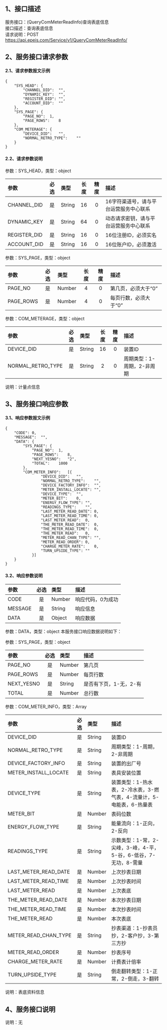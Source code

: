 ## 1、接口描述  
服务接口：(QueryComMeterReadInfo)查询表底信息  
接口描述：查询表底信息  
请求说明：POST https://api.epeis.com/Service/v1/QueryComMeterReadInfo/  
  
## 2、服务接口请求参数  
#### 2.1、请求参数报文示例  
~~~  
{
	"SYS_HEAD":	{
		"CHANNEL_DID":	"",
		"DYNAMIC_KEY":	"",
		"REGISTER_DID":	"",
		"ACCOUNT_DID":	""
	},
	"SYS_PAGE":	{
		"PAGE_NO":	1,
		"PAGE_ROWS":	8
	},
	"COM_METERAGE":	{
		"DEVICE_DID":	"",
		"NORMAL_RETRO_TYPE":	""
	}
}  
~~~  
#### 2.2、请求参数说明  
参数：SYS_HEAD，类型：object  
  
| 参数 | 必选 | 类型 | 长度 | 精度 | 描述 |  
| :----------------- | :----: | :-------- | :----: | :----: | :---------------- |  
| CHANNEL_DID | 是 | String | 16 | 0 | 16字符渠道号，请与平台运营服务中心联系 |  
| DYNAMIC_KEY | 是 | String | 64 | 0 | 动态请求密钥，请与平台运营服务中心联系 |  
| REGISTER_DID      |  是  | String   | 16 | 0 | 16位注册ID，必须实名 |  
| ACCOUNT_DID       |  是  | String   | 16 | 0 | 16位账户ID，必须激活 |  
  
参数：SYS_PAGE，类型：object  
  
| 参数 | 必选 | 类型 | 长度 | 精度 | 描述 |  
| :----------------- | :----: | :-------- | :----: | :----: | :---------------- |  
| PAGE_NO       |  是  | Number   | 4 | 0 | 第几页，必须大于“0” |  
| PAGE_ROWS     |  是  | Number   | 4 | 0 | 每页行数，必须大于“0” |  
  
参数：COM_METERAGE，类型：object  
  
| 参数              | 必选 | 类型     | 长度 | 精度 | 描述             |  
| :----------------- | :----: | :-------- | :----: | :----: | :---------------- |  
| DEVICE_DID |  是  | String   | 16 | 0 | 装置ID |  
| NORMAL_RETRO_TYPE |  是  | String   | 2 | 0 | 周期类型：1-周期，2-非周期 |  
  
说明：计量点信息  
  
## 3、服务接口响应参数  
#### 3.1、响应参数报文示例  
~~~  
{
	"CODE":	0,
	"MESSAGE":	"",
	"DATA":	{
		"SYS_PAGE":	{
			"PAGE_NO":	1,
			"PAGE_ROWS":	8,
			"NEXT_YESNO":	"2",
			"TOTAL":	1000
		},
		"COM_METER_INFO":	[{
				"DEVICE_DID":	"",
				"NORMAL_RETRO_TYPE":	"",
				"DEVICE_FACTORY_INFO":	"",
				"METER_INSTALL_LOCATE":	"",
				"DEVICE_TYPE":	"",
				"METER_BIT":	0,
				"ENERGY_FLOW_TYPE":	"",
				"READINGS_TYPE":	"",
				"LAST_METER_READ_DATE":	0,
				"LAST_METER_READ_TIME":	0,
				"LAST_METER_READ":	0,
				"THE_METER_READ_DATE":	0,
				"THE_METER_READ_TIME":	0,
				"THE_METER_READ":	0,
				"METER_READ_CHAN_TYPE":	"",
				"METER_READ_ORDER":	0,
				"CHARGE_METER_RATE":	0,
				"TURN_UPSIDE_TYPE":	""
			}]
	}
}  
~~~  
#### 3.2、响应参数说明  
  
| 参数              | 必选 | 类型     | 描述             |  
| :----------------- | :----: | :-------- | :---------------- |  
| CODE | 是 | Number | 响应代码，0为成功 |  
| MESSAGE | 是 | String | 响应信息 |  
| DATA | 是 | Object | 响应数据 |  
  
参数：DATA，类型：object 本服务接口响应数据说明如下：  
  
参数：SYS_PAGE，类型：object  
  
| 参数              | 必选 | 类型     | 描述             |  
| :----------------- | :----: | :-------- | :---------------- |  
| PAGE_NO       |  是  | Number   | 第几页 |  
| PAGE_ROWS     |  是  | Number   | 每页行数 |  
| NEXT_YESNO    |  是  | String   | 是否有下页，1-无，2-有 |  
| TOTAL         |  是  | Number   | 总行数 |  
  
参数：COM_METER_INFO，类型：Array  
  

| 参数              | 必选 | 类型     | 描述             |  
| :----------------- | :----: | :-------- | :---------------- |  
| DEVICE_DID |  是  | String   | 装置ID |  
| NORMAL_RETRO_TYPE |  是  | String   | 周期类型：1-周期，2-非周期 |  
| DEVICE_FACTORY_INFO |  是  | String   | 装置的出厂号 |  
| METER_INSTALL_LOCATE |  是  | String   | 表具安装位置 |  
| DEVICE_TYPE |  是  | String   | 装置类型：1-热水表，2-冷水表，3-燃气表，4-流量计，5-电能表，6-热量表 |  
| METER_BIT |  是  | Number   | 表码位数 |  
| ENERGY_FLOW_TYPE |  是  | String   | 能量流向：1-正向，2-反向 |  
| READINGS_TYPE |  是  | String   | 示数类型：1-常，2-尖峰，3-峰，4-平，5-谷，6-低谷，7-无功，8-需量 |  
| LAST_METER_READ_DATE |  是  | Number   | 上次抄表日期 |  
| LAST_METER_READ_TIME |  是  | Number   | 上次抄表时间 |  
| LAST_METER_READ |  是  | Number   | 上次表底 |  
| THE_METER_READ_DATE |  是  | Number   | 本次抄表日期 |  
| THE_METER_READ_TIME |  是  | Number   | 本次抄表时间 |  
| THE_METER_READ |  是  | Number   | 本次表底 |  
| METER_READ_CHAN_TYPE |  是  | String   | 抄表渠道：1-抄表员抄，2-客户抄，3-第三方抄 |  
| METER_READ_ORDER |  是  | Number   | 抄表序号 |  
| CHARGE_METER_RATE |  是  | Number   | 计费表计倍率 |  
| TURN_UPSIDE_TYPE |  是  | String   | 倒走翻转类型：1-正常，2-倒走，3-翻转 |  
  
说明：表底资料信息  
## 4、服务接口说明  
说明：无  
